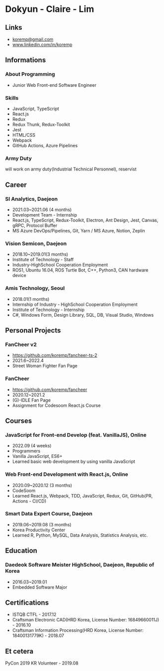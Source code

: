# Dokyun - Claire - Lim

## Links

* <koremp@gmail.com>
* www.linkedin.com/in/koremp

## Informations

### About Programming

* Junior Web Front-end Software Engineer

### Skills

* JavaScript, TypeScript
* React.js
* Redux
* Redux Thunk, Redux-Toolkit
* Jest
* HTML/CSS
* Webpack
* GitHub Actions, Azure Pipelines

### Army Duty

will work on army duty(Industrial Technical Personnel), reservist

## Career

### SI Analytics, Daejeon

* 2021.03~2021.06 (4 months)
* Development Team - Internship
* React.js, TypeScript, Redux-Toolkit, Electron, Ant Design, Jest, Canvas, gRPC, Protocol Buffer
* MS Azure DevOps/Pipelines, Git, Yarn / MS Azure, Notion, Zeplin

### Vision Semicon, Daejeon

* 2018.10~2019.01(3 months)
* Institute of Technology - Staff
* Industry-HighSchool Cooperation Employment
* ROS1, Ubuntu 16.04, ROS Turtle Bot, C++, Python3, CAN hardware device

### Amis Technology, Seoul

* 2018.01(1 months)
* Internship of Industry - HighSchool Cooperation Employment
* Institute of Technology - Internship
* C#, Windows Form, Design Library, SQL, DB, Visual Studio, Windows

## Personal Projects

### FanCheer v2

* https://github.com/koremp/fancheer-ts-2
* 2021.6~2022.4
* Street Woman Fighter Fan Page

### FanCheer

* https://github.com/koremp/fancheer
* 2020.12~2021.2
* (G)-IDLE Fan Page
* Assignment for Codesoom React.js Course

## Courses

### JavaScript for Front-end Develop (feat. VanillaJS), Online

* 2022.09 (4 weeks)
* Programmers
* Vanilla JavaScript, ES6+
* Learned basic web development by using vanilla JavaScript

### Web Front-end Development with React.js, Online

* 2020.09~2020.12 (3 months)
* CodeSoom
* Learned React.js, Webpack, TDD, JavaScript, Redux, Git, GitHub(PR, Actions - CI/CD)

### Smart Data Expert Course, Daejeon

* 2019.06~2019.08 (3 months)
* Korea Productivity Center
* Learned R, Python, MySQL, Data Analysis, Statistics Analysis, etc.

## Education

### Daedeok Software Meister HighSchool, Daejeon, Republic of Korea

* 2016.03~2019.01
* Embedded Software Major 

## Certifications

* ISTQB CTFL - 2017.12
* Craftsman Electronic CAD(HRD Korea, License Number: 16849660011J) - 2016.10
* Craftsman Information Processing(HRD Korea, License Number: 18400131779K) - 2018.07

## Et cetera

PyCon 2019 KR Volunteer - 2019.08

